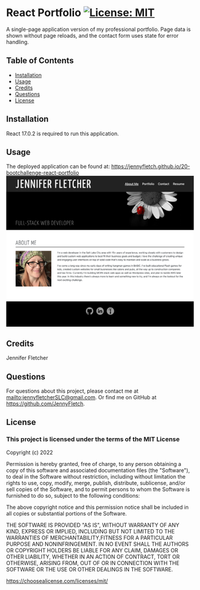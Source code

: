 # React Portfolio [![License: MIT](https://img.shields.io/badge/License-MIT-yellow.svg)](https://opensource.org/licenses/MIT)

A single-page application version of my professional portfolio. Page data is shown without page reloads, and the contact form uses state for error handling.
  
## Table of Contents
  
* [Installation](#installation)
* [Usage](#usage)
* [Credits](#credits)
* [Questions](#questions)
* [License](#license)

## Installation
  
React 17.0.2 is required to run this application.

## Usage
  
The deployed application can be found at: <https://jennyfletch.github.io/20-bootchallenge-react-portfolio>
![Alt text](./src/components/assets/screenshot20.png?raw=true "Screenshot of the React portfolio")

## Credits
  
Jennifer Fletcher

## Questions
  
For questions about this project, please contact me at <mailto:jennyfletcherSLC@gmail.com>. Or find me on GitHub at <https://github.com/JennyFletch>.

## License
  
### This project is licensed under the terms of the **MIT License**

Copyright (c) 2022

Permission is hereby granted, free of charge, to any person obtaining a copy of this software and associated documentation files (the "Software"), to deal in the Software without restriction, including without limitation the rights to use, copy, modify, merge, publish, distribute, sublicense, and/or sell copies of the Software, and to permit persons to whom the Software is furnished to do so, subject to the following conditions:

The above copyright notice and this permission notice shall be included in all copies or substantial portions of the Software.

THE SOFTWARE IS PROVIDED "AS IS", WITHOUT WARRANTY OF ANY KIND, EXPRESS OR IMPLIED, INCLUDING BUT NOT LIMITED TO THE WARRANTIES OF MERCHANTABILITY,FITNESS FOR A PARTICULAR PURPOSE AND NONINFRINGEMENT. IN NO EVENT SHALL THE AUTHORS OR COPYRIGHT HOLDERS BE LIABLE FOR ANY CLAIM, DAMAGES OR OTHER LIABILITY, WHETHER IN AN ACTION OF CONTRACT, TORT OR OTHERWISE, ARISING FROM, OUT OF OR IN CONNECTION WITH THE SOFTWARE OR THE USE OR OTHER DEALINGS IN THE SOFTWARE.

<https://choosealicense.com/licenses/mit/>